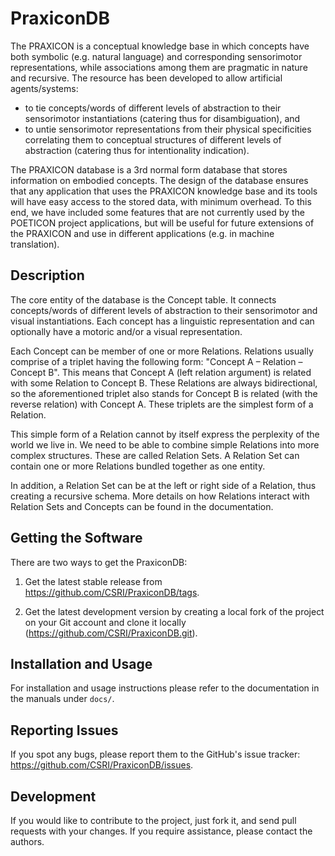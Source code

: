 PraxiconDB
==========
The PRAXICON is a conceptual knowledge base in which concepts have both symbolic
(e.g. natural language) and corresponding sensorimotor representations, while 
associations among them are pragmatic in nature and recursive. The resource has
been developed to allow artificial agents/systems:
- to tie concepts/words of different levels of abstraction to their 
    sensorimotor instantiations (catering thus for disambiguation), and
- to untie sensorimotor representations from their physical specificities
    correlating them to conceptual structures of different levels of abstraction
    (catering thus for intentionality indication).

The PRAXICON database is a 3rd normal form database that stores information on
embodied concepts. The design of the database ensures that any application that
uses the PRAXICON knowledge base and its tools will have easy access to the 
stored data, with minimum overhead. To this end, we have included some features
that are not currently used by the POETICON project applications, but will be 
useful for future extensions of the PRAXICON and use in different applications
(e.g. in machine translation).

Description
-----------
The core entity of the database is the Concept table. It connects concepts/words
of different levels of abstraction to their sensorimotor and visual 
instantiations. Each concept has a linguistic representation and can 
optionally have a motoric and/or a visual representation.

Each Concept can be member of one or more Relations. Relations usually comprise
of a triplet having the following form: "Concept A – Relation – Concept B".
This means that Concept A (left relation argument) is related with some 
Relation to Concept B. These Relations are always bidirectional, so the 
aforementioned triplet also stands for Concept B is related (with the reverse 
relation) with Concept A. These triplets are the simplest form of a Relation.

This simple form of a Relation cannot by itself express the perplexity of 
the world we live in. We need to be able to combine simple Relations into more 
complex structures. These are called Relation Sets. A Relation Set can contain 
one or more Relations bundled together as one entity.

In addition, a Relation Set can be at the left or right side of a Relation, thus 
creating a recursive schema. More details on how Relations interact with 
Relation Sets and Concepts can be found in the documentation.

Getting the Software
--------------------
There are two ways to get the PraxiconDB:

1. Get the latest stable release from https://github.com/CSRI/PraxiconDB/tags.

2. Get the latest development version by creating a local fork of the project 
on your Git account and clone it locally (https://github.com/CSRI/PraxiconDB.git).

Installation and Usage
----------------------
For installation and usage instructions please refer to the documentation 
in the manuals under `docs/`.

Reporting Issues
----------------
If you spot any bugs, please report them to the GitHub's issue tracker:
https://github.com/CSRI/PraxiconDB/issues.

Development
-----------
If you would like to contribute to the project, just fork it, and send 
pull requests with your changes. If you require assistance, please 
contact the authors.
